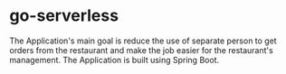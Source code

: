 # go-serverless
The Application's main goal is reduce the use of separate person to get orders from the restaurant and make the job easier for the restaurant's management. The Application is built using Spring Boot.
